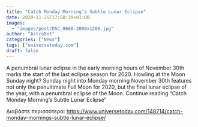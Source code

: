 ```yaml
---
title: "Catch Monday Morning’s Subtle Lunar Eclipse"
date: 2020-11-25T17:58:39+01:00
images:
  - "images/post/DSC_0660-2000x1200.jpg"
author: "AstroBot"
categories: ["News"]
tags: ["universetoday.com"]
draft: false
---
```


A penumbral lunar eclipse in the early morning hours of November 30th marks the start of the last eclipse season for 2020. Howling at the Moon Sunday night? Sunday night into Monday morning November 30th features not only the penultimate Full Moon for 2020, but the final lunar eclipse of the year, with a penumbral eclipse of the Moon. Continue reading “Catch Monday Morning’s Subtle Lunar Eclipse” 

Διαβάστε περισσότερα: https://www.universetoday.com/148714/catch-monday-mornings-subtle-lunar-eclipse/
